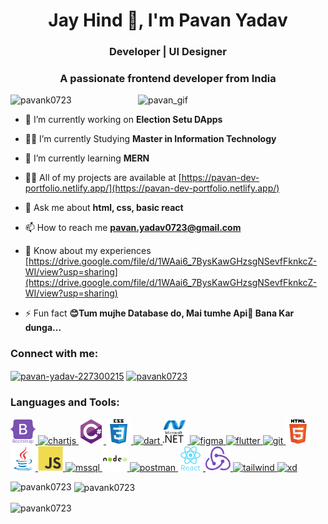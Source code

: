<!--![logo]()-->
<h1 align="center">Jay Hind 🙏, I'm Pavan Yadav</h1>
<h3 align="center">Developer | UI Designer</h3>
<h3 align="center">A passionate frontend developer from India</h3>

<img src="https://r7q6w9z6.rocketcdn.me/career/wp-content/uploads/2020/03/hello.gif" alt="pavan_gif" align="right" width="300" >

<p align="left"> <img src="https://komarev.com/ghpvc/?username=pavank0723&label=Profile%20views&color=0e75b6&style=flat" alt="pavank0723" /> </p>

- 🔭 I’m currently working on **Election Setu DApps**

- 👨‍🎓 I’m currently Studying **Master in Information Technology**

- 🌱 I’m currently learning **MERN**

- 👨‍💻 All of my projects are available at [https://pavan-dev-portfolio.netlify.app/](https://pavan-dev-portfolio.netlify.app/)

- 💬 Ask me about **html, css, basic react**

- 📫 How to reach me **pavan.yadav0723@gmail.com**

- 📄 Know about my experiences [https://drive.google.com/file/d/1WAai6_7BysKawGHzsgNSevfFknkcZ-WI/view?usp=sharing](https://drive.google.com/file/d/1WAai6_7BysKawGHzsgNSevfFknkcZ-WI/view?usp=sharing)

- ⚡ Fun fact **😊Tum mujhe Database do, Mai tumhe Api🚀 Bana Kar dunga...**

<h3 align="left">Connect with me:</h3>
<p align="left">
<a href="https://linkedin.com/in/pavan-yadav-227300215" target="blank"><img align="center" src="https://raw.githubusercontent.com/rahuldkjain/github-profile-readme-generator/master/src/images/icons/Social/linked-in-alt.svg" alt="pavan-yadav-227300215" height="30" width="40" /></a>
<a href="https://www.leetcode.com/pavank0723" target="blank"><img align="center" src="https://raw.githubusercontent.com/rahuldkjain/github-profile-readme-generator/master/src/images/icons/Social/leet-code.svg" alt="pavank0723" height="30" width="40" /></a>
</p>

<h3 align="left">Languages and Tools:</h3>
<p align="left"> <a href="https://getbootstrap.com" target="_blank" rel="noreferrer"> <img src="https://raw.githubusercontent.com/devicons/devicon/master/icons/bootstrap/bootstrap-plain-wordmark.svg" alt="bootstrap" width="40" height="40"/> </a> <a href="https://www.chartjs.org" target="_blank" rel="noreferrer"> <img src="https://www.chartjs.org/media/logo-title.svg" alt="chartjs" width="40" height="40"/> </a> <a href="https://www.w3schools.com/cs/" target="_blank" rel="noreferrer"> <img src="https://raw.githubusercontent.com/devicons/devicon/master/icons/csharp/csharp-original.svg" alt="csharp" width="40" height="40"/> </a> <a href="https://www.w3schools.com/css/" target="_blank" rel="noreferrer"> <img src="https://raw.githubusercontent.com/devicons/devicon/master/icons/css3/css3-original-wordmark.svg" alt="css3" width="40" height="40"/> </a> <a href="https://dart.dev" target="_blank" rel="noreferrer"> <img src="https://www.vectorlogo.zone/logos/dartlang/dartlang-icon.svg" alt="dart" width="40" height="40"/> </a> <a href="https://dotnet.microsoft.com/" target="_blank" rel="noreferrer"> <img src="https://raw.githubusercontent.com/devicons/devicon/master/icons/dot-net/dot-net-original-wordmark.svg" alt="dotnet" width="40" height="40"/> </a> <a href="https://www.figma.com/" target="_blank" rel="noreferrer"> <img src="https://www.vectorlogo.zone/logos/figma/figma-icon.svg" alt="figma" width="40" height="40"/> </a> <a href="https://flutter.dev" target="_blank" rel="noreferrer"> <img src="https://www.vectorlogo.zone/logos/flutterio/flutterio-icon.svg" alt="flutter" width="40" height="40"/> </a> <a href="https://git-scm.com/" target="_blank" rel="noreferrer"> <img src="https://www.vectorlogo.zone/logos/git-scm/git-scm-icon.svg" alt="git" width="40" height="40"/> </a> <a href="https://www.w3.org/html/" target="_blank" rel="noreferrer"> <img src="https://raw.githubusercontent.com/devicons/devicon/master/icons/html5/html5-original-wordmark.svg" alt="html5" width="40" height="40"/> </a> <a href="https://www.java.com" target="_blank" rel="noreferrer"> <img src="https://raw.githubusercontent.com/devicons/devicon/master/icons/java/java-original.svg" alt="java" width="40" height="40"/> </a> <a href="https://developer.mozilla.org/en-US/docs/Web/JavaScript" target="_blank" rel="noreferrer"> <img src="https://raw.githubusercontent.com/devicons/devicon/master/icons/javascript/javascript-original.svg" alt="javascript" width="40" height="40"/> </a> <a href="https://www.microsoft.com/en-us/sql-server" target="_blank" rel="noreferrer"> <img src="https://www.svgrepo.com/show/303229/microsoft-sql-server-logo.svg" alt="mssql" width="40" height="40"/> </a> <a href="https://nodejs.org" target="_blank" rel="noreferrer"> <img src="https://raw.githubusercontent.com/devicons/devicon/master/icons/nodejs/nodejs-original-wordmark.svg" alt="nodejs" width="40" height="40"/> </a> <a href="https://postman.com" target="_blank" rel="noreferrer"> <img src="https://www.vectorlogo.zone/logos/getpostman/getpostman-icon.svg" alt="postman" width="40" height="40"/> </a> <a href="https://reactjs.org/" target="_blank" rel="noreferrer"> <img src="https://raw.githubusercontent.com/devicons/devicon/master/icons/react/react-original-wordmark.svg" alt="react" width="40" height="40"/> </a> <a href="https://redux.js.org" target="_blank" rel="noreferrer"> <img src="https://raw.githubusercontent.com/devicons/devicon/master/icons/redux/redux-original.svg" alt="redux" width="40" height="40"/> </a> <a href="https://tailwindcss.com/" target="_blank" rel="noreferrer"> <img src="https://www.vectorlogo.zone/logos/tailwindcss/tailwindcss-icon.svg" alt="tailwind" width="40" height="40"/> </a> <a href="https://www.adobe.com/products/xd.html" target="_blank" rel="noreferrer"> <img src="https://cdn.worldvectorlogo.com/logos/adobe-xd.svg" alt="xd" width="40" height="40"/> </a> </p>

<p><img align="left" src="https://github-readme-stats.vercel.app/api/top-langs?username=pavank0723&show_icons=true&locale=en&layout=compact" alt="pavank0723" /></p>

<p>&nbsp;<img align="center" src="https://github-readme-stats.vercel.app/api?username=pavank0723&show_icons=true&locale=en" alt="pavank0723" /></p>

<p><img align="center" src="https://github-readme-streak-stats.herokuapp.com/?user=pavank0723&" alt="pavank0723" /></p>
